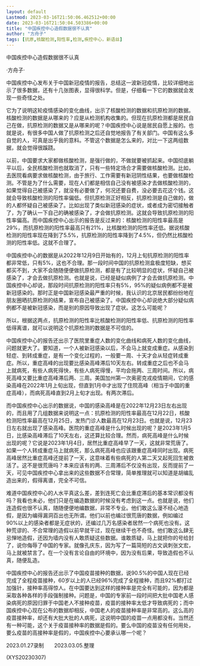 ```yaml
---
layout: default
Lastmod: 2023-03-16T21:50:06.462512+00:00
date: 2023-03-16T21:50:04.503386+00:00
title: "中国疾控中心造假数据很不认真"
author: "方舟子"
tags: [抗原,核酸检测,阳性率,检测,疾控中心，新语丝]
---
```


中国疾控中心造假数据很不认真

·方舟子·

中国疾控中心发布关于中国新冠疫情的报告，总结这一波新冠疫情，比较详细地出示了很多数据，还有十几张图表，显得很科学。但是，仔细看一下它的数据就会发现一些奇怪之处。

它为了说明这轮疫情感染的变化曲线，出示了核酸检测的数据和抗原检测的数据。核酸检测的数据是从哪来的？应是从检测机构收集的。但现在抗原检测都是居民自己在做，抗原检测的数据又是从哪来的呢？中国疾控中心说是居民自愿上报的。也就是说，有很多中国人做了抗原检测之后还自觉地报告了有关部门。中国有这么多自觉的人，可真是出乎我的意料。不管这个数据是怎么来的，对比一下这两组数据，就会觉得很蹊跷。

以前，中国要求大家都做核酸检测，是强行做的，不做就要被抓起来。中国彻底躺平以后，全民核酸检测也就取消了，只有一些特定场合才需要做核酸检测。比如，去医院看病要求做核酸检测，由于旅行、工作需要有新冠阴性结果，也要做核酸检测。不管是为了什么需要，现在人们都是相信自己没有被感染才去做核酸检测的，如果觉得自己被感染了，就没有必要做了，何况还要自费，没必要去花这个钱。这就会导致核酸检测的阳性率偏低。但抗原检测正好相反，抗原检测是自己做的，做的人都怀疑自己被感染了。比如出现了类似新冠感染的症状，或者成为密切接触者了，为了确认一下自己的确被感染了，才会做抗原检测。这就会导致抗原检测的阳性率偏高。而中国疾控中心出示的报告是反过来的：核酸检测的阳性率最高是29%，而抗原检测的阳性率最高只有21%，比核酸检测的阳性率还低。据说核酸检测的阳性率现在降到了5.5%，抗原检测的阳性率降到了4.5%，但仍然比核酸检测的阳性率低。这就不合理了。

中国疾控中心的数据是从2022年12月9日开始有的，12月上旬抗原检测的阳性率都非常低，只有5%，这也不合理。那一段时间中国的抗原检测盒极度短缺，想买都买不到，大家不会随随便便做抗原检测，都是有了比较明显的症状，怀疑自己被感染了，才会去做抗原检测。也就是说，已经是疑似病例了才会去做抗原检测。中国疾控中心却说，那段时间抗原检测的阳性率只有5%，95%的疑似病例都不是被新冠感染的。那时正是中国新冠感染最严重的时候，我认识的北京居民都纷纷地在朋友圈晒抗原检测的结果，宣布自己被感染了。中国疾控中心却说绝大部分疑似病例都不是被新冠感染，而是别的原因导致出现了症状。这怎么可能呢？

所以，根据这两点，抗原检测的阳性率比核酸检测的阳性率低、抗原检测的阳性率低得离谱，就可以说明这个抗原检测的数据是不可信的。

中国疾控中心的报告还出示了医院里重症人数的变化曲线和病死人数的变化曲线，问题就更大了。要知道，一个人被新冠感染以后，不会马上就变成重症。从感染到轻症、到转成重症，是有一个变化过程的，一般要一周、十天才会从轻症转成重症。所以，重症高峰的出现要比感染高峰滞后10天左右。转成重症之后也不会马上就病死，有些人病死得快，有些人病死得慢，平均会拖两、三周时间。所以，病死高峰又要比重症高峰滞后两、三周。美国加州第一次奥密克戎疫情期间，它的感染高峰在2022年1月上旬出现，但直到1月中才出现了住院高峰（相当于中国的重症高峰），而病死高峰直到2月上旬才出现。有两次滞后。

而中国疾控中心出示的数据说，中国的感染高峰是在2022年12月23日左右出现的，而且用了几组数据来说明这一点：抗原检测的阳性率最高在12月22日，核酸检测阳性率最高在12月25日，发热门诊人数最高在12月23日。也就是说，12月23日左右就出现了感染高峰。医院的重症高峰是什么时候出现的呢？是2023年1月5日，比感染高峰滞后了10天左右，这还算比较合理。然而，病死高峰是什么时候出现的呢？它说是2023年1月4日，居然比重症高峰早了一天，这就非常荒唐了。如果一个人转成重症马上就病死，那么病死高峰也应该跟重症高峰同时出现。病死高峰居然比重症高峰还提前了一天，这意味着有些病死的人第二天又起死回生被救活了。这不是很荒唐吗？本来应该有的两、三周滞后不仅没有出现，反而提前了一天，可见中国疾控中心拿出来的这些数据不合常理，简单推理就可以知道是胡编乱造出来的，假得离谱，完全不可信。

难道中国疾控中心的人水平真这么差，差到连死亡会比重症滞后的基本常识都没有吗？我看也未必，他们只是在编造数据的时候没有考虑到这一点。也就是说，他们连造假也很不认真，随随便便地编数据，非常不专业。他们敢这么漫不经心地造假，是因为编得漏洞百出也无所谓。他们以前也编过很荒唐的数据，例如编过90%以上的感染者都是无症状的，还编过几万名感染者居然一个病死也没有。这种荒谬的、不合常理的造假以前早就干过，现在继续干也不奇怪。他们敢这么肆无忌惮地造假，还因为墙内没有人敢质疑这些数据。谁敢质疑，马上就把你的号给封了，说你侮辱了中国的专家。就像孔庆东，因为写了一篇简短的古文讽刺张文宏，马上就被禁言了。在一个没有言论自由的环境中，因为没有后果，导致造假也不认真，随便乱造。

中国疾控中心的报告还出示了中国疫苗接种的数据，说90.5%的中国人现在已经完成了全程疫苗接种，60岁以上的人已经96%完成了全程接种，而且92%都打过加强针，接种率高得惊人。在中国要达到这样的接种率是完全有可能的，因为都是采取各种各样的手段强制接种。问题是，中国的专家前一段时间把大批中国老人感染病死的原因归罪于中国老人不接种疫苗，疫苗的接种率太低才导致病死的；而中国疾控中心现在公布的数据却相反，中国老人的疫苗接种率是非常高的。这么高的疫苗接种率，却还有大批大批的人病死，这说明中国的疫苗一点用都没有。当然还有一种可能，这个关于疫苗接种率的数据是假的。要么中国的疫苗没有任何用处，要么疫苗的高接种率是假的，中国疾控中心要承认哪一个呢？

2023.01.27录制　　2023.03.05.整理

(XYS20230307)

